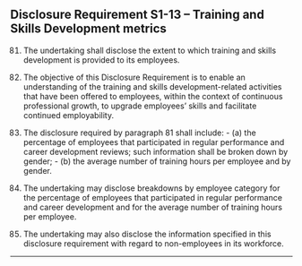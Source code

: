 ## Disclosure Requirement S1-13 – Training and Skills Development metrics

81. The undertaking shall disclose the extent to which training and skills development is provided to its employees.

82. The objective of this Disclosure Requirement is to enable an understanding of the training and skills development-related activities that have been offered to employees, within the context of continuous professional growth, to upgrade employees’ skills and facilitate continued employability.

83. The disclosure required by paragraph 81 shall include: 	- (a) the percentage of employees that participated in regular performance and career development reviews; such information shall be broken down by gender; 	- (b) the average number of training hours per employee and by gender.

84. The undertaking may disclose breakdowns by employee category for the percentage of employees that participated in regular performance and career development and for the average number of training hours per employee.

85. The undertaking may also disclose the information specified in this disclosure requirement with regard to non-employees in its workforce.
---
